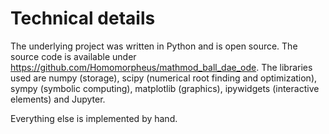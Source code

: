 # Technical details

The underlying project was written in Python and is open source.
The source code is available under
<a href=https://github.com/Homomorpheus/mathmod_ball_dae_ode>https://github.com/Homomorpheus/mathmod_ball_dae_ode</a>.
The libraries used are numpy (storage), scipy (numerical root finding and optimization), sympy (symbolic computing), matplotlib (graphics),
ipywidgets (interactive elements) and Jupyter.

Everything else is implemented by hand.
